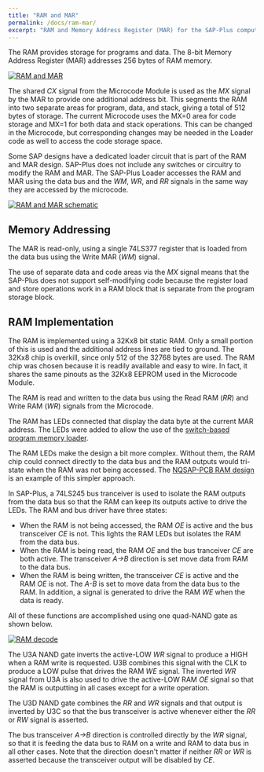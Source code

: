 ```yaml
---
title: "RAM and MAR"
permalink: /docs/ram-mar/
excerpt: "RAM and Memory Address Register (MAR) for the SAP-Plus computer"
---
```


The RAM provides storage for programs and data. The 8-bit Memory Address Register (MAR) addresses 256 bytes of RAM memory.  

[![RAM and MAR](../../assets/images/ram-mar-module-small.png "RAM and MAR")](../../assets/images/ram-mar-module.png)

The shared _CX_ signal from the Microcode Module is used as the _MX_ signal by the MAR to provide one additional address bit.  This segments the RAM into two separate areas for program, data, and stack, giving a total of 512 bytes of storage.  The current Microcode uses the MX=0 area for code storage and MX=1 for both data and stack operations.  This can be changed in the Microcode, but corresponding changes may be needed in the Loader code as well to access the code storage space.

Some SAP designs have a dedicated loader circuit that is part of the RAM and MAR design.  SAP-Plus does not include any switches or circuitry to modify the RAM and MAR.  The SAP-Plus Loader accesses the RAM and MAR using the data bus and the _WM_, _WR_, and _RR_ signals in the same way they are accessed by the microcode.

[![RAM and MAR schematic](../../assets/images/ram-mar-schematic-small.png "RAM and MAR schematic")](../../assets/images/ram-mar-schematic.png)

## Memory Addressing

The MAR is read-only, using a single 74LS377 register that is loaded from the data bus using the Write MAR (_WM_) signal.  

The use of separate data and code areas via the _MX_ signal means that the SAP-Plus does not support self-modifying code because the register load and store operations work in a RAM block that is separate from the program storage block.

## RAM Implementation

The RAM is implemented using a 32Kx8 bit static RAM.  Only a small portion of this is used and the additional address lines are tied to ground.  The 32Kx8 chip is overkill, since only 512 of the 32768 bytes are used.  The RAM chip was chosen because it is readily available and easy to wire.  In fact, it shares the same pinouts as the 32Kx8 EEPROM used in the Microcode Module.

The RAM is read and written to the data bus using the Read RAM (_RR_) and Write RAM (_WR_) signals from the Microcode.

The RAM has LEDs connected that display the data byte at the current MAR address.  The LEDs were added to allow the use of the [switch-based program memory loader](../memory-loader/).

The RAM LEDs make the design a bit more complex.  Without them, the RAM chip could connect directly to the data bus and the RAM outputs would tri-state when the RAM was not being accessed.  The [NQSAP-PCB RAM design](https://tomnisbet.github.io/nqsap-pcb/docs/ram-mar/) is an example of this simpler approach.

In SAP-Plus, a 74LS245 bus tranceiver is used to isolate the RAM outputs from the data bus so that the RAM can keep its outputs active to drive the LEDs.  The RAM and bus driver have three states:

* When the RAM is not being accessed, the RAM _OE_ is active and the bus transceiver _CE_ is not.  This lights the RAM LEDs but isolates the RAM from the data bus.
* When the RAM is being read, the RAM _OE_ and the bus tranceiver _CE_ are both active.  The transceiver _A->B_ direction is set move data from RAM to the data bus.
* When the RAM is being written, the transceiver _CE_ is active and the RAM _OE_ is not.  The _A-B_ is set to move data from the data bus to the RAM.  In addition, a signal is generated to drive the RAM _WE_ when the data is ready.

All of these functions are accomplished using one quad-NAND gate as shown below.

[![RAM decode](../../assets/images/ram-decode.png "RAM and MAR schematic")](../../assets/images/ram-mar-schematic.png)

The U3A NAND gate inverts the active-LOW _WR_ signal to produce a HIGH when a RAM write is requested.  U3B combines this signal with the CLK to produce a LOW pulse that drives the RAM _WE_ signal.  The inverted _WR_ signal from U3A is also used to drive the active-LOW RAM _OE_ signal so that the RAM is outputting in all cases except for a write operation.

The U3D NAND gate combines the _RR_ and _WR_ signals and that output is inverted by U3C so that the bus transceiver is active whenever either the _RR_ or _RW_ signal is asserted.

The bus transceiver _A->B_ direction is controlled directly by the _WR_ signal, so that it is feeding the data bus to RAM on a write and RAM to data bus in all other cases.  Note that the direction doesn't matter if neither _RR_ or _WR_ is asserted because the transceiver output will be disabled by _CE_.
